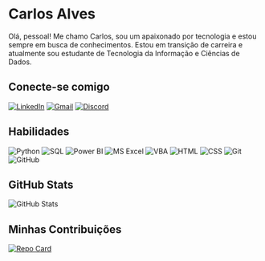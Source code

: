 # Carlos Alves

Olá, pessoal! Me chamo Carlos, sou um apaixonado por tecnologia e estou sempre em busca de conhecimentos. Estou em transição de carreira e atualmente sou estudante de Tecnologia da Informação e Ciências de Dados.

## Conecte-se comigo 

[![LinkedIn](https://img.shields.io/badge/LinkedIn-0A66C2?style=for-the-badge&logo=linkedin&logoColor=white)](https://www.linkedin.com/in/carlosalves11)
[![Gmail](https://img.shields.io/badge/Gmail-EA4335?style=for-the-badge&logo=Gmail&logoColor=white)](mailto:carlos.apcalves@gmail.com)
[![Discord](https://img.shields.io/badge/Discord-7289DA?style=for-the-badge&logo=discord&logoColor=white)](https://discord.com/users/carlosalves.)


## Habilidades

![Python](https://img.shields.io/badge/Python-000?style=for-the-badge&logo=python&link=https%3A%2F%2Fweb.dio.me%2Fusers%2Framon_campos)
![SQL](https://img.shields.io/badge/SQL-000?style=for-the-badge&logo=microsoftsqlserver&logoColor=CC2927&link=https%3A%2F%2Fweb.dio.me%2Fusers%2Framon_campos)
![Power BI](https://img.shields.io/badge/Power_BI-000?style=for-the-badge&logo=powerbi&link=https%3A%2F%2Fweb.dio.me%2Fusers%2Framon_campos)
![MS Excel](https://img.shields.io/badge/Excel-000?style=for-the-badge&logo=microsoftexcel&logoColor=217346&link=https%3A%2F%2Fweb.dio.me%2Fusers%2Framon_campos)
![VBA](https://img.shields.io/badge/VBA-000?style=for-the-badge&logo=vba)
![HTML](https://img.shields.io/badge/HTML-000?style=for-the-badge&logo=html5&link=https%3A%2F%2Fweb.dio.me%2Fusers%2Framon_campos)
![CSS](https://img.shields.io/badge/CSS-000?style=for-the-badge&logo=css3&link=https%3A%2F%2Fweb.dio.me%2Fusers%2Framon_campos)
![Git](https://img.shields.io/badge/git-000?style=for-the-badge&logo=git&link=https%3A%2F%2Fweb.dio.me%2Fusers%2Framon_campos)
![GitHub](https://img.shields.io/badge/GitHub-000?style=for-the-badge&logo=GitHub&link=https%3A%2F%2Fweb.dio.me%2Fusers%2Framon_campos)




## GitHub Stats
![GitHub Stats](https://github-readme-stats.vercel.app/api?username=Caleves&theme=transparent&bg_color=000&border_color=30A3DC&show_icons=true&icon_color=30A3DC&title_color=E94D5F&text_color=FFF)


## Minhas Contribuições
[![Repo Card](https://github-readme-stats.vercel.app/api/pin/?username=Caleves&repo=dio-lab-open-source&bg_color=000&border_color=30A3DC&show_icons=true&icon_color=30A3DC&title_color=E94D5F&text_color=FFF)](thhps://github.com/Caleves/dio-lab-open-source)

